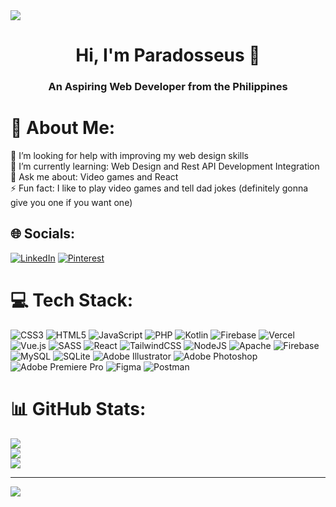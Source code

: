 <img src="https://img.freepik.com/free-vector/young-man-using-laptop-standing-by-window-night_107791-25477.jpg?w=2000&t=st=1707414920~exp=1707415520~hmac=2b0acb77cfc194a23af5e8f2c4c6665108eb00f2936389f25ee5d369f3c540c5">

<h1 align="center">Hi, I'm Paradosseus 👋</h1>
<h3 align="center">An Aspiring Web Developer from the Philippines</h3>


# 💫 About Me:
🤝 I’m looking for help with improving my web design skills<br>
🌱 I’m currently learning: Web Design and Rest API Development Integration<br>
💬 Ask me about: Video games and React<br>
⚡ Fun fact: I like to play video games and tell dad jokes (definitely gonna give you one if you want one)



## 🌐 Socials:
[![LinkedIn](https://img.shields.io/badge/LinkedIn-%230077B5.svg?logo=linkedin&logoColor=white)](https://linkedin.com/in/fjcollado) [![Pinterest](https://img.shields.io/badge/Pinterest-%23E60023.svg?logo=Pinterest&logoColor=white)](https://pinterest.com/Paradosseus) 

# 💻 Tech Stack:
![CSS3](https://img.shields.io/badge/css3-%231572B6.svg?style=for-the-badge&logo=css3&logoColor=white) ![HTML5](https://img.shields.io/badge/html5-%23E34F26.svg?style=for-the-badge&logo=html5&logoColor=white) ![JavaScript](https://img.shields.io/badge/javascript-%23323330.svg?style=for-the-badge&logo=javascript&logoColor=%23F7DF1E) ![PHP](https://img.shields.io/badge/php-%23777BB4.svg?style=for-the-badge&logo=php&logoColor=white) ![Kotlin](https://img.shields.io/badge/kotlin-%237F52FF.svg?style=for-the-badge&logo=kotlin&logoColor=white) ![Firebase](https://img.shields.io/badge/firebase-%23039BE5.svg?style=for-the-badge&logo=firebase) ![Vercel](https://img.shields.io/badge/vercel-%23000000.svg?style=for-the-badge&logo=vercel&logoColor=white) ![Vue.js](https://img.shields.io/badge/vue.js-%2335495e.svg?style=for-the-badge&logo=vuedotjs&logoColor=%234FC08D) ![SASS](https://img.shields.io/badge/SASS-hotpink.svg?style=for-the-badge&logo=SASS&logoColor=white) ![React](https://img.shields.io/badge/react-%2320232a.svg?style=for-the-badge&logo=react&logoColor=%2361DAFB) ![TailwindCSS](https://img.shields.io/badge/tailwindcss-%2338B2AC.svg?style=for-the-badge&logo=tailwind-css&logoColor=white) ![NodeJS](https://img.shields.io/badge/node.js-6DA55F?style=for-the-badge&logo=node.js&logoColor=white) ![Apache](https://img.shields.io/badge/apache-%23D42029.svg?style=for-the-badge&logo=apache&logoColor=white) ![Firebase](https://img.shields.io/badge/Firebase-039BE5?style=for-the-badge&logo=Firebase&logoColor=white) ![MySQL](https://img.shields.io/badge/mysql-%2300000f.svg?style=for-the-badge&logo=mysql&logoColor=white) ![SQLite](https://img.shields.io/badge/sqlite-%2307405e.svg?style=for-the-badge&logo=sqlite&logoColor=white) ![Adobe Illustrator](https://img.shields.io/badge/adobe%20illustrator-%23FF9A00.svg?style=for-the-badge&logo=adobe%20illustrator&logoColor=white) ![Adobe Photoshop](https://img.shields.io/badge/adobe%20photoshop-%2331A8FF.svg?style=for-the-badge&logo=adobe%20photoshop&logoColor=white) ![Adobe Premiere Pro](https://img.shields.io/badge/Adobe%20Premiere%20Pro-9999FF.svg?style=for-the-badge&logo=Adobe%20Premiere%20Pro&logoColor=white) ![Figma](https://img.shields.io/badge/figma-%23F24E1E.svg?style=for-the-badge&logo=figma&logoColor=white) ![Postman](https://img.shields.io/badge/Postman-FF6C37?style=for-the-badge&logo=postman&logoColor=white)
# 📊 GitHub Stats:
![](https://github-readme-stats.vercel.app/api?username=paradosseus&theme=react&hide_border=false&include_all_commits=false&count_private=false)<br/>
![](https://github-readme-streak-stats.herokuapp.com/?user=paradosseus&theme=react&hide_border=false)<br/>
![](https://github-readme-stats.vercel.app/api/top-langs/?username=paradosseus&theme=react&hide_border=false&include_all_commits=false&count_private=false&layout=compact)

---
[![](https://visitcount.itsvg.in/api?id=paradosseus&icon=0&color=0)](https://visitcount.itsvg.in)

<!-- Proudly created with GPRM ( https://gprm.itsvg.in ) -->
